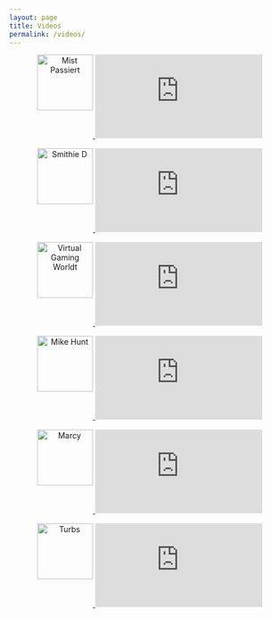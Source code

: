 ```yaml
---
layout: page
title: Videos
permalink: /videos/
---
```


<div style="text-align: center; margin: 0 auto;">
  <div style="margin-bottom: 15px;">
    <a href="https://www.youtube.com/user/MistPassiert" target="_blank">
      <img src="{{ site.url }}/assets/Mist.jpg" alt="Mist Passiert" width="100" height="100" border="0" style="vertical-align: top; margin-bottom: 15px;">
    </a>
    <iframe src="https://www.youtube.com/embed/A59CneNc84g" frameborder="0" allowfullscreen></iframe>
  </div>
  <div style="margin-bottom: 15px;">
    <a href="https://www.youtube.com/channel/UCS3DjNR8y6tKX7LSjV_RRKA" target="_blank">
      <img src="{{ site.url }}/assets/Smithie.jpg" alt="Smithie D" width="100" height="100" border="0" style="vertical-align: top; margin-bottom: 15px;">
    </a>
    <iframe src="https://www.youtube.com/embed/Wo28ryYTLnU" frameborder="0" allowfullscreen></iframe>
  </div>
  <div style="margin-bottom: 15px;">
    <a href="https://www.youtube.com/channel/UCdJt2BvAOnFa9uEvbiDBF9g" target="_blank">
      <img src="{{ site.url }}/assets/VGM.jpg" alt="Virtual Gaming Worldt" width="100" height="100" border="0" style="vertical-align: top; margin-bottom: 15px;">
    </a>
    <iframe src="https://www.youtube.com/embed/mpHVLvlVSjI" frameborder="0" allowfullscreen></iframe>
  </div>
  <div style="margin-bottom: 15px;">
    <a href="https://www.youtube.com/channel/UCFtYD6Wt3dUETW9kL7AHKZg" target="_blank">
      <img src="{{ site.url }}/assets/MikeHunt.jpg" alt="Mike Hunt" width="100" height="100" border="0" style="vertical-align: top; margin-bottom: 15px;">
    </a>
    <iframe src="https://www.youtube.com/embed/6dbNmDSes3U" frameborder="0" allowfullscreen></iframe>
  </div>
   <div style="margin-bottom: 15px;">
    <a href="https://www.youtube.com/channel/UCSeA5lCFsr7SfeJM8irlDWQ" target="_blank">
      <img src="{{ site.url }}/assets/Marcy.png" alt="Marcy" width="100" height="100" border="0" style="vertical-align: top; margin-bottom: 15px;">
    </a>
    <iframe src="https://www.youtube.com/embed/jL1YSsstWz0" frameborder="0" allowfullscreen></iframe>
  </div>
     <div style="margin-bottom: 15px;">
    <a href="https://www.youtube.com/channel/UCVOuBKm0tLvrYRWSe8wn2IA" target="_blank">
      <img src="{{ site.url }}/assets/Turbs.png" alt="Turbs" width="100" height="100" border="0" style="vertical-align: top; margin-bottom: 15px;">
    </a>
    <iframe src="https://www.youtube.com/embed/fQq40SFzR_I" frameborder="0" allowfullscreen></iframe>
  </div>
</div>
